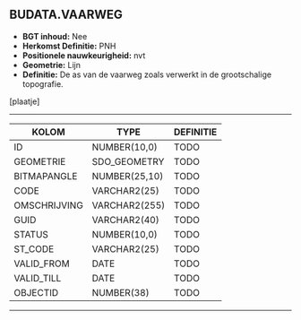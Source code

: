 ﻿## BUDATA.VAARWEG


* __BGT inhoud:__ Nee
* __Herkomst Definitie:__ PNH
* __Positionele nauwkeurigheid:__ nvt
* __Geometrie:__ Lijn
* __Definitie:__ De as van de vaarweg zoals verwerkt in de grootschalige topografie.

[plaatje]

***

|KOLOM                           	|TYPE          	|DEFINITIE|
|------                          	|----          	|-----    |
|ID                              	|NUMBER(10,0)  	|TODO|
|GEOMETRIE                       	|SDO_GEOMETRY  	|TODO|
|BITMAPANGLE                     	|NUMBER(25,10) 	|TODO|
|CODE                            	|VARCHAR2(25)  	|TODO|
|OMSCHRIJVING                    	|VARCHAR2(255) 	|TODO|
|GUID                            	|VARCHAR2(40)  	|TODO|
|STATUS                          	|NUMBER(10,0)  	|TODO|
|ST_CODE                         	|VARCHAR2(25)  	|TODO|
|VALID_FROM                      	|DATE          	|TODO|
|VALID_TILL                      	|DATE          	|TODO|
|OBJECTID                        	|NUMBER(38)    	|TODO|

***
